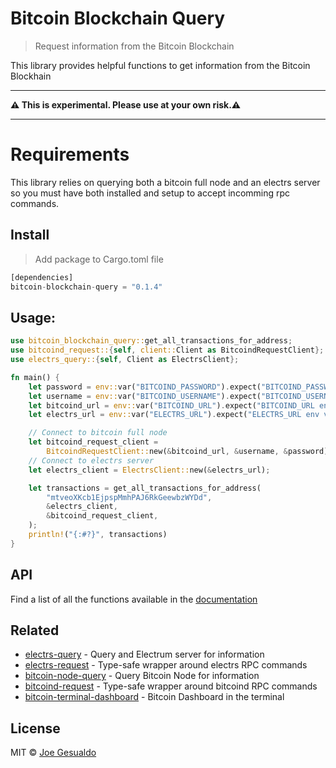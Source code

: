# Bitcoin Blockchain Query 
> Request information from the Bitcoin Blockchain

This library provides helpful functions to get information from the Bitcoin Blockhain

---

**⚠️ This is experimental. Please use at your own risk.⚠️**

---

# Requirements
This library relies on querying both a bitcoin full node and an electrs server so you must have both installed and setup to accept incomming rpc commands.

## Install
> Add package to Cargo.toml file
```rust
[dependencies]
bitcoin-blockchain-query = "0.1.4"
```

## Usage:
```rust
use bitcoin_blockchain_query::get_all_transactions_for_address;
use bitcoind_request::{self, client::Client as BitcoindRequestClient};
use electrs_query::{self, Client as ElectrsClient};

fn main() {
    let password = env::var("BITCOIND_PASSWORD").expect("BITCOIND_PASSWORD env variable not set");
    let username = env::var("BITCOIND_USERNAME").expect("BITCOIND_USERNAME env variable not set");
    let bitcoind_url = env::var("BITCOIND_URL").expect("BITCOIND_URL env variable not set");
    let electrs_url = env::var("ELECTRS_URL").expect("ELECTRS_URL env variable not set");

    // Connect to bitcoin full node
    let bitcoind_request_client =
        BitcoindRequestClient::new(&bitcoind_url, &username, &password).unwrap();
    // Connect to electrs server
    let electrs_client = ElectrsClient::new(&electrs_url);

    let transactions = get_all_transactions_for_address(
        "mtveoXKcb1EjpspMmhPAJ6RkGeewbzWYDd",
        &electrs_client,
        &bitcoind_request_client,
    );
    println!("{:#?}", transactions)
}
```

## API
Find a list of all the functions available in the [documentation](https://docs.rs/bitcoin-blockchain-query/latest/bitcoin_blockchain_query/)

## Related
- [electrs-query](https://github.com/joegesualdo/electrs-query) - Query and Electrum server for information
- [electrs-request](https://github.com/joegesualdo/electrs-request) - Type-safe wrapper around electrs RPC commands
- [bitcoin-node-query](https://github.com/joegesualdo/bitcoin-node-query) - Query Bitcoin Node for information
- [bitcoind-request](https://github.com/joegesualdo/bitcoind-request) - Type-safe wrapper around bitcoind RPC commands
- [bitcoin-terminal-dashboard](https://github.com/joegesualdo/bitcoin-terminal-dashboard) - Bitcoin Dashboard in the terminal

## License
MIT © [Joe Gesualdo]()
